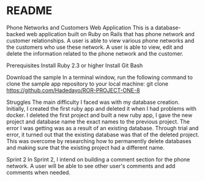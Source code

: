 # README

Phone Networks and Customers Web Application
This is a database-backed web application built on Ruby on Rails that has phone network and customer relationships. A user is able to view various phone networks and the customers who use these network. A user is able to view, edit and delete the information related to the phone network and the customer.

Prerequisites
Install Ruby 2.3 or higher
Install Git Bash

Download the sample
In a terminal window, run the following command to clone the sample app repository to your local machine:
git clone https://github.com/Hadedayo/ROR-PROJECT-ONE-8

Struggles
The main difficulty I faced was with my database creation. Initially, I created the first ruby app and deleted it when I had problems with docker. I deleted the first project and built a new ruby app, I gave the new project and database name the exact names to the previous project. The error I was getting was as a result of an existing database. Through trial and error, it turned out that the existing database was that of the deleted project. This was overcome by researching how to permanently delete databases and making sure that the existing project had a different name.

Sprint 2
In Sprint 2, I intend on building a comment section for the phone network. A user will be able to see other user's comments and add comments when needed.
